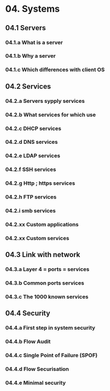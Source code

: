 # 04. Systems
## 04.1 Servers
### 04.1.a What is a server
### 04.1.b Why a server
### 04.1.c Which differences with client OS
## 04.2 Services
### 04.2.a Servers sypply services
### 04.2.b What services for which use
### 04.2.c DHCP services
### 04.2.d DNS services
### 04.2.e LDAP services
### 04.2.f SSH services
### 04.2.g Http ; https services
### 04.2.h FTP services
### 04.2.i smb services
### 04.2.xx Custom applications
### 04.2.xx Custom services
## 04.3 Link with network
### 04.3.a Layer 4 = ports = services
### 04.3.b Common ports services
### 04.3.c The 1000 known services
## 04.4 Security
### 04.4.a First step in system security
### 04.4.b Flow Audit
### 04.4.c Single Point of Failure (SPOF)
### 04.4.d Flow Securisation
### 04.4.e Minimal security
